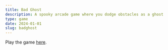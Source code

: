 ```yaml
---
title: Bad Ghost
description: A spooky arcade game where you dodge obstacles as a ghost.
type: game
date: 2024-01-01
slug: badghost
---
```


Play the game [here](/games/badghost/index.html).

